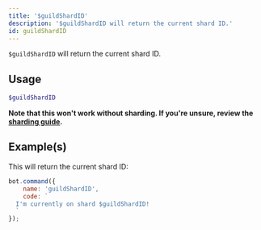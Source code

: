 ```yaml
---
title: '$guildShardID'
description: '$guildShardID will return the current shard ID.'
id: guildShardID
---
```


`$guildShardID` will return the current shard ID.

## Usage

```php
$guildShardID
```

**Note that this won't work without sharding. If you're unsure, review the [sharding guide](../../guides/Client/6sharding.md).**

## Example(s)

This will return the current shard ID:

```javascript
bot.command({
    name: 'guildShardID',
    code: `
  I'm currently on shard $guildShardID!
  `
});
```

